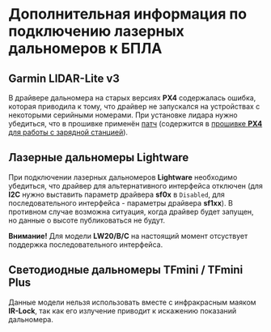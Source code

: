# Дополнительная информация по подключению лазерных дальномеров к БПЛА

## Garmin LIDAR-Lite v3

В драйвере дальномера на старых версиях **PX4** содержалась ошибка, которая приводила к тому, что драйвер не запускался на устройствах с некоторыми серийными номерами. При установке лидара нужно убедиться, что в прошивке применён [патч](https://github.com/PX4/Firmware/pull/12453) (содержится в [прошивке **PX4** для работы с зарядной станцией](mavlink_uav_firmware.md)).

## Лазерные дальномеры Lightware

При подключении лазерных дальномеров **Lightware** необходимо убедиться, что драйвер для альтернативного интерфейса отключен (для **I2C** нужно выставить параметр драйвера **sf0x** в `Disabled`, для последовательного интерфейса - параметры драйвера **sf1xx**). В противном случае возможна ситуация, когда драйвер будет запущен, но данные о высоте публиковаться не будут.

**Внимание!** Для модели **LW20/B/C** на настоящий момент отсуствует поддержка последовательного интерфейса.

## Светодиодные дальномеры TFmini / TFmini Plus

Данные модели нельзя использовать вместе с инфракрасным маяком **IR-Lock**, так как его излучение приводит к искажению показаний дальномера.
